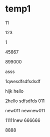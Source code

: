 # temp1
11

123

1

45667

899000

asss

1qwesdfsdfsdsdf

hijk
hello

2hello
sdfsdfds
011

new011
newnew011

11111new
666666

8888
